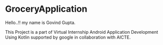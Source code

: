 # GroceryApplication

Hello..!! my name is Govind Gupta.

This Project is a part of Virtual Internship Android Application Development Using Kotlin supported by google in collaboration with AICTE.


